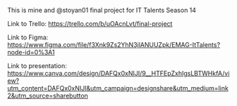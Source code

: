 This is mine and @stoyan01 final project for IT Talents Season 14


Link to Trello: https://trello.com/b/uOAcnLvt/final-project

Link to Figma: https://www.figma.com/file/f3Xnk9Zs2YhN3jlANUUZpk/EMAG-ItTalents?node-id=0%3A1

Link to presentation: https://www.canva.com/design/DAFQx0xNIJI/9__HTFEpZxhIgsLBTWHkfA/view?utm_content=DAFQx0xNIJI&utm_campaign=designshare&utm_medium=link2&utm_source=sharebutton
